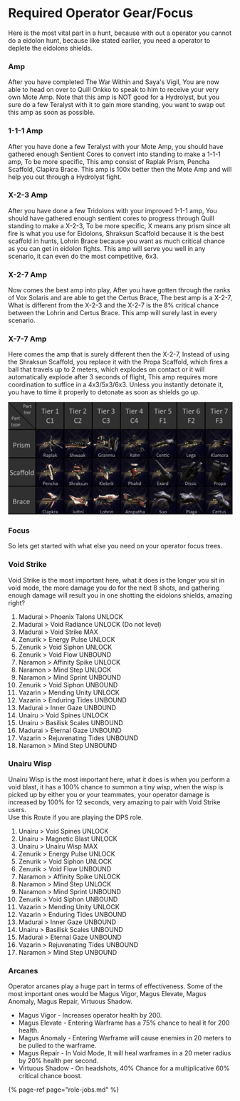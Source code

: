 # Required Operator Gear/Focus

Here is the most vital part in a hunt, because with out a operator you cannot do a eidolon hunt, because like stated earlier, you need a operator to deplete the eidolons shields.

### Amp

After you have completed The War Within and Saya's Vigil, You are now able to head on over to Quill Onkko to speak to him to receive your very own Mote Amp. Note that this amp is NOT good for a Hydrolyst, but you sure do a few Teralyst with it to gain more standing, you want to swap out this amp as soon as possible.

### 1-1-1 Amp

After you have done a few Teralyst with your Mote Amp, you should have gathered enough Sentient Cores to convert into standing to make a 1-1-1 amp, To be more specific, This amp consist of Raplak Prism, Pencha Scaffold, Clapkra Brace. This amp is 100x better then the Mote Amp and will help you out through a Hydrolyst fight.

### X-2-3 Amp

After you have done a few Tridolons with your improved 1-1-1 amp, You should have gathered enough sentient cores to progress through Quill standing to make a X-2-3, To be more specific, X means any prism since alt fire is what you use for Eidolons, Shraksun Scaffold because it is the best scaffold in hunts, Lohrin Brace because you want as much critical chance as you can get in eidolon fights. This amp will serve you well in any scenario, it can even do the most competitive, 6x3.

### X-2-7 Amp

Now comes the best amp into play, After you have gotten through the ranks of Vox Solaris and are able to get the Certus Brace, The best amp is a X-2-7, What is different from the X-2-3 and the X-2-7 is the 8% critical chance between the Lohrin and Certus Brace. This amp will surely last in every scenario.

### X-7-7 Amp

Here comes the amp that is surely different then the X-2-7, Instead of using the Shraksun Scaffold, you replace it with the Propa Scaffold, which fires a ball that travels up to 2 meters, which explodes on contact or it will automatically explode after 3 seconds of flight, This amp requires more coordination to suffice in a 4x3/5x3/6x3. Unless you instantly detonate it, you have to time it properly to detonate as soon as shields go up.

![](../../.gitbook/assets/image%20%2847%29.png)

### Focus

So lets get started with what else you need on your operator focus trees.

### Void Strike

Void Strike is the most important here, what it does is the longer you sit in void mode, the more damage you do for the next 8 shots, and gathering enough damage will result you in one shotting the eidolons shields, amazing right? 

1. Madurai &gt; Phoenix Talons UNLOCK 
2. Madurai &gt; Void Radiance UNLOCK \(Do not level\) 
3. Madurai &gt; Void Strike MAX 
4. Zenurik &gt; Energy Pulse UNLOCK 
5. Zenurik &gt; Void Siphon UNLOCK
6. Zenurik &gt; Void Flow UNBOUND
7. Naramon &gt; Affinity Spike UNLOCK
8. Naramon &gt; Mind Step UNLOCK
9. Naramon &gt; Mind Sprint UNBOUND
10. Zenurik &gt; Void Siphon UNBOUND
11. Vazarin &gt; Mending Unity UNLOCK
12. Vazarin &gt; Enduring Tides UNBOUND
13. Madurai &gt; Inner Gaze UNBOUND 
14. Unairu  &gt; Void Spines UNLOCK
15. Unairu  &gt; Basilisk Scales UNBOUND
16. Madurai &gt; Eternal Gaze UNBOUND 
17. Vazarin &gt; Rejuvenating Tides UNBOUND
18. Naramon &gt; Mind Step UNBOUND

### Unairu Wisp

Unairu Wisp is the most important here, what it does is when you perform a void blast, it has a 100% chance to summon a tiny wisp, when the wisp is picked up by either you or your teammates, your operator damage is increased by 100% for 12 seconds, very amazing to pair with Void Strike users.  
Use this Route if you are playing the DPS role.

1. Unairu &gt; Void Spines UNLOCK 
2. Unairu &gt; Magnetic Blast UNLOCK 
3. Unairu &gt; Unairu Wisp MAX 
4. Zenurik &gt; Energy Pulse UNLOCK 
5. Zenurik &gt; Void Siphon UNLOCK
6. Zenurik &gt; Void Flow UNBOUND
7. Naramon &gt; Affinity Spike UNLOCK
8. Naramon &gt; Mind Step UNLOCK
9. Naramon &gt; Mind Sprint UNBOUND
10. Zenurik &gt; Void Siphon UNBOUND
11. Vazarin &gt; Mending Unity UNLOCK
12. Vazarin &gt; Enduring Tides UNBOUND
13. Madurai &gt; Inner Gaze UNBOUND 
14. Unairu  &gt; Basilisk Scales UNBOUND
15. Madurai &gt; Eternal Gaze UNBOUND 
16. Vazarin &gt; Rejuvenating Tides UNBOUND
17. Naramon &gt; Mind Step UNBOUND

### Arcanes

Operator arcanes play a huge part in terms of effectiveness. Some of the most important ones would be Magus Vigor, Magus Elevate, Magus Anomaly, Magus Repair, Virtuous Shadow.

* Magus Vigor - Increases operator health by 200.
* Magus Elevate - Entering Warframe has a 75% chance to heal it for 200 health.
* Magus Anomaly - Entering Warframe will cause enemies in 20 meters to be pulled to the warframe.
* Magus Repair - In Void Mode, It will heal warframes in a 20 meter radius by 20% health per second.
* Virtuous Shadow - On headshots, 40% Chance for a multiplicative 60% critical chance boost.

{% page-ref page="role-jobs.md" %}

